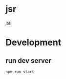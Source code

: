 # jsr

[jsr](https://dimachervan.github.io/jsr/)


# Development
## run dev server

```
npm run start
```
